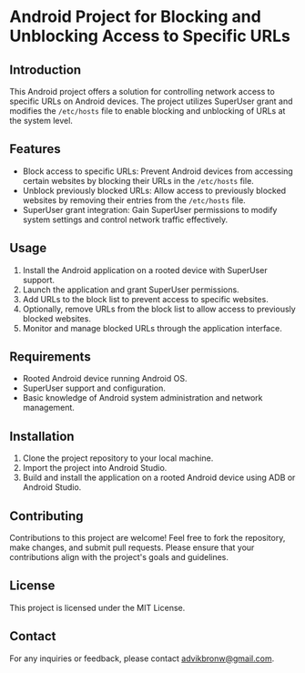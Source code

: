 # Android Project for Blocking and Unblocking Access to Specific URLs

## Introduction
This Android project offers a solution for controlling network access to specific URLs on Android devices. The project utilizes SuperUser grant and modifies the `/etc/hosts` file to enable blocking and unblocking of URLs at the system level.

## Features
- Block access to specific URLs: Prevent Android devices from accessing certain websites by blocking their URLs in the `/etc/hosts` file.
- Unblock previously blocked URLs: Allow access to previously blocked websites by removing their entries from the `/etc/hosts` file.
- SuperUser grant integration: Gain SuperUser permissions to modify system settings and control network traffic effectively.

## Usage
1. Install the Android application on a rooted device with SuperUser support.
2. Launch the application and grant SuperUser permissions.
3. Add URLs to the block list to prevent access to specific websites.
4. Optionally, remove URLs from the block list to allow access to previously blocked websites.
5. Monitor and manage blocked URLs through the application interface.

## Requirements
- Rooted Android device running Android OS.
- SuperUser support and configuration.
- Basic knowledge of Android system administration and network management.

## Installation
1. Clone the project repository to your local machine.
2. Import the project into Android Studio.
3. Build and install the application on a rooted Android device using ADB or Android Studio.

## Contributing
Contributions to this project are welcome! Feel free to fork the repository, make changes, and submit pull requests. Please ensure that your contributions align with the project's goals and guidelines.

## License
This project is licensed under the MIT License.

## Contact
For any inquiries or feedback, please contact advikbronw@gmail.com.
